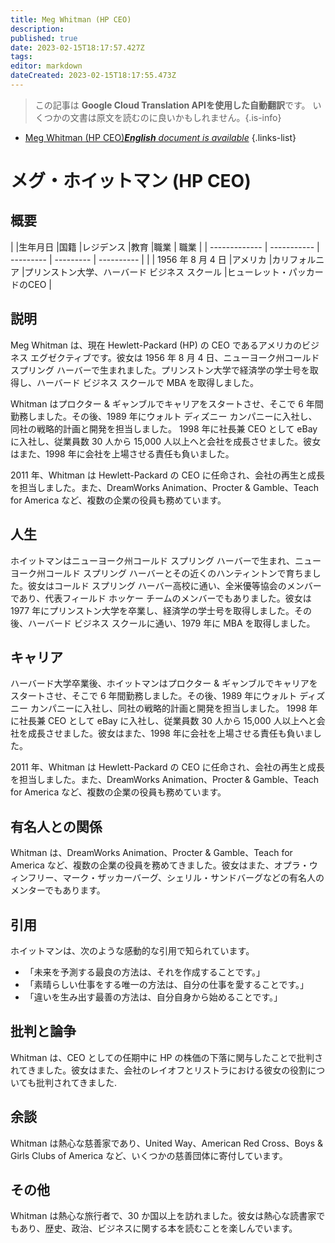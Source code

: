 ```yaml
---
title: Meg Whitman (HP CEO)
description: 
published: true
date: 2023-02-15T18:17:57.427Z
tags: 
editor: markdown
dateCreated: 2023-02-15T18:17:55.473Z
---
```


> この記事は **Google Cloud Translation APIを使用した自動翻訳**です。
いくつかの文書は原文を読むのに良いかもしれません。{.is-info}



- [Meg Whitman (HP CEO)***English** document is available*](/en/Knowledge-base/Dictionary/Person/meg-whitman-hp-ceo)
{.links-list}


# メグ・ホイットマン (HP CEO)

## 概要

| |生年月日 |国籍 |レジデンス |教育 |職業 | 職業
| | ------------- | ----------- | --------- | --------- | ---------- |
| | 1956 年 8 月 4 日 |アメリカ |カリフォルニア |プリンストン大学、ハーバード ビジネス スクール |ヒューレット・パッカードのCEO |

## 説明

Meg Whitman は、現在 Hewlett-Packard (HP) の CEO であるアメリカのビジネス エグゼクティブです。彼女は 1956 年 8 月 4 日、ニューヨーク州コールド スプリング ハーバーで生まれました。プリンストン大学で経済学の学士号を取得し、ハーバード ビジネス スクールで MBA を取得しました。

Whitman はプロクター & ギャンブルでキャリアをスタートさせ、そこで 6 年間勤務しました。その後、1989 年にウォルト ディズニー カンパニーに入社し、同社の戦略的計画と開発を担当しました。 1998 年に社長兼 CEO として eBay に入社し、従業員数 30 人から 15,000 人以上へと会社を成長させました。彼女はまた、1998 年に会社を上場させる責任も負いました。

2011 年、Whitman は Hewlett-Packard の CEO に任命され、会社の再生と成長を担当しました。また、DreamWorks Animation、Procter & Gamble、Teach for America など、複数の企業の役員も務めています。

## 人生

ホイットマンはニューヨーク州コールド スプリング ハーバーで生まれ、ニューヨーク州コールド スプリング ハーバーとその近くのハンティントンで育ちました。彼女はコールド スプリング ハーバー高校に通い、全米優等協会のメンバーであり、代表フィールド ホッケー チームのメンバーでもありました。彼女は 1977 年にプリンストン大学を卒業し、経済学の学士号を取得しました。その後、ハーバード ビジネス スクールに通い、1979 年に MBA を取得しました。

## キャリア

ハーバード大学卒業後、ホイットマンはプロクター & ギャンブルでキャリアをスタートさせ、そこで 6 年間勤務しました。その後、1989 年にウォルト ディズニー カンパニーに入社し、同社の戦略的計画と開発を担当しました。 1998 年に社長兼 CEO として eBay に入社し、従業員数 30 人から 15,000 人以上へと会社を成長させました。彼女はまた、1998 年に会社を上場させる責任も負いました。

2011 年、Whitman は Hewlett-Packard の CEO に任命され、会社の再生と成長を担当しました。また、DreamWorks Animation、Procter & Gamble、Teach for America など、複数の企業の役員も務めています。

## 有名人との関係

Whitman は、DreamWorks Animation、Procter & Gamble、Teach for America など、複数の企業の役員を務めてきました。彼女はまた、オプラ・ウィンフリー、マーク・ザッカーバーグ、シェリル・サンドバーグなどの有名人のメンターでもあります。

## 引用

ホイットマンは、次のような感動的な引用で知られています。

- 「未来を予測する最良の方法は、それを作成することです。」
- 「素晴らしい仕事をする唯一の方法は、自分の仕事を愛することです。」
- 「違いを生み出す最善の方法は、自分自身から始めることです。」

## 批判と論争

Whitman は、CEO としての任期中に HP の株価の下落に関与したことで批判されてきました。彼女はまた、会社のレイオフとリストラにおける彼女の役割についても批判されてきました.

## 余談

Whitman は熱心な慈善家であり、United Way、American Red Cross、Boys & Girls Clubs of America など、いくつかの慈善団体に寄付しています。

## その他

Whitman は熱心な旅行者で、30 か国以上を訪れました。彼女は熱心な読書家でもあり、歴史、政治、ビジネスに関する本を読むことを楽しんでいます。